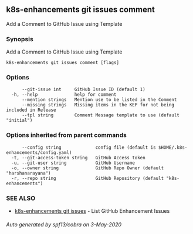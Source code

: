 ## k8s-enhancements git issues comment

Add a Comment to GitHub Issue using Template

### Synopsis

Add a Comment to GitHub Issue using Template

```
k8s-enhancements git issues comment [flags]
```

### Options

```
      --git-issue int     GitHub Issue ID (default 1)
  -h, --help              help for comment
      --mention strings   Mention use to be listed in the Comment
      --missing strings   Missing items in the KEP for not being included in Release
      --tpl string        Comment Message template to use (default "initial")
```

### Options inherited from parent commands

```
      --config string             config file (default is $HOME/.k8s-enhancements/config.yaml)
  -t, --git-access-token string   GitHub Access token
  -u, --git-user string           GitHub Username
  -o, --owner string              GitHub Repo Owner (default "harshanarayana")
  -r, --repo string               GitHub Repository (default "k8s-enhancements")
```

### SEE ALSO

* [k8s-enhancements git issues](k8s-enhancements_git_issues.md)	 - List GitHub Enhancement Issues

###### Auto generated by spf13/cobra on 3-May-2020
